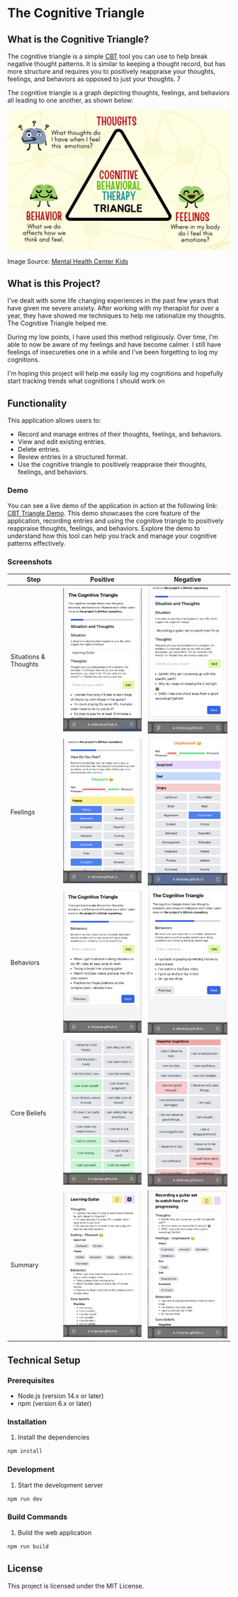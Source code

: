 # The Cognitive Triangle

## What is the Cognitive Triangle?

The cognitive triangle is a simple [CBT](https://aanmc.org/naturopathic-medicine/cognitive-triangle-cbt/) tool you can use to help break negative thought patterns. It is
similar to keeping a thought record, but has more structure and requires you to positively reappraise your thoughts, feelings, and behaviors as opposed to just your
thoughts. 7

The cognitive triangle is a graph depicting thoughts, feelings, and behaviors all leading to one another, as shown below:

<img src="doc/Cognitive_Triangle.png" />

Image Source: [Mental Health Center Kids](https://mentalhealthcenterkids.com/blogs/articles/cbt-triangle/)

## What is this Project?

I've dealt with some life changing experiences in the past few years that have given me severe anxiety. After working with my therapist for over a year, they have showed
me techniques to help me rationalize my thoughts. The Cognitive Triangle helped me.

During my low points, I have used this method religiously. Over time, I'm able to now be aware of my feelings and have become calmer. I still have feelings of
insecureties one in a while and I've been forgetting to log my cognitions.

I'm hoping this project will help me easily log my cognitions and hopefully start tracking trends what cognitions I should work on

## Functionality

This application allows users to:

- Record and manage entries of their thoughts, feelings, and behaviors.
- View and edit existing entries.
- Delete entries.
- Review entries in a structured format.
- Use the cognitive triangle to positively reappraise their thoughts, feelings, and behaviors.

### Demo

You can see a live demo of the application in action at the following link: [CBT Triangle Demo](https://ninjonas.github.io/cbt-triangle/). This demo showcases the core
feature of the application, recording entries and using the cognitive triangle to positively reappraise thoughts, feelings, and behaviors. Explore the demo to understand
how this tool can help you track and manage your cognitive patterns effectively.

### Screenshots

| Step                  | Positive                                   | Negative                                   |
| --------------------- | ------------------------------------------ | ------------------------------------------ |
| Situations & Thoughts | <img src="doc/positive1.png" width="300"/> | <img src="doc/negative1.png" width="300"/> |
| Feelings              | <img src="doc/positive2.png" width="300"/> | <img src="doc/negative2.png" width="300"/> |
| Behaviors             | <img src="doc/positive3.png" width="300"/> | <img src="doc/negative3.png" width="300"/> |
| Core Beliefs          | <img src="doc/positive4.png" width="300"/> | <img src="doc/negative4.png" width="300"/> |
| Summary               | <img src="doc/positive5.png" width="300"/> | <img src="doc/negative5.png" width="300"/> |

## Technical Setup

### Prerequisites

- Node.js (version 14.x or later)
- npm (version 6.x or later)

### Installation

1. Install the dependencies

```sh
npm install
```

### Development

1. Start the development server

```sh
npm run dev
```

### Build Commands

1. Build the web application

```sh
npm run build
```

## License

This project is licensed under the MIT License.

